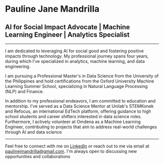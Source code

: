 # Pauline Jane Mandrilla

## AI for Social Impact Advocate | Machine Learning Engineer | Analytics Specialist
---

I am dedicated to leveraging AI for social good and fostering positive impacts through technology. My professional journey spans four years, during which I've specialized in analytics, machine learning, and data engineering.

I am pursuing a Professional Master's in Data Science from the University of the Philippines and hold certifications from the Oxford University Machine Learning Summer School, specializing in Natural Language Processing (NLP) and Finance.

In addition to my professional endeavors, I am committed to education and mentorship. I've served as a Data Science Mentor at Unilab's STEMKonek and Refocus, an international EdTech platform, offering guidance to high school students and career shifters interested in data science roles. Furthermore, I actively volunteer at Omdena as a Machine Learning Engineer, contributing to projects that aim to address real-world challenges through AI and data science

---

Feel free to connect with me on [LinkedIn](https://www.linkedin.com/in/paulinejanegmandrilla/) or reach out to me via email at paulinejmandrilla@gmail.com. I'm always open to discussing new opportunities and collaborations
